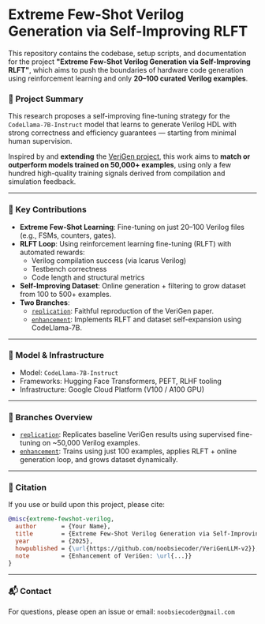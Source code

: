 # Extreme Few-Shot Verilog Generation via Self-Improving RLFT

This repository contains the codebase, setup scripts, and documentation for the project **"Extreme Few-Shot Verilog Generation via Self-Improving RLFT"**, which aims to push the boundaries of hardware code generation using reinforcement learning and only **20–100 curated Verilog examples**.

### 🔬 Project Summary

This research proposes a self-improving fine-tuning strategy for the `CodeLlama-7B-Instruct` model that learns to generate Verilog HDL with strong correctness and efficiency guarantees — starting from minimal human supervision.

Inspired by and **extending** the [VeriGen project](https://dl.acm.org/doi/full/10.1145/3643681), this work aims to **match or outperform models trained on 50,000+ examples**, using only a few hundred high-quality training signals derived from compilation and simulation feedback.

---

### 🚀 Key Contributions

- **Extreme Few-Shot Learning**: Fine-tuning on just 20–100 Verilog files (e.g., FSMs, counters, gates).
- **RLFT Loop**: Using reinforcement learning fine-tuning (RLFT) with automated rewards:
  - Verilog compilation success (via Icarus Verilog)
  - Testbench correctness
  - Code length and structural metrics
- **Self-Improving Dataset**: Online generation + filtering to grow dataset from 100 to 500+ examples.
- **Two Branches**:
  - [`replication`](https://github.com/noobsiecoder/VeriGenLLM-v2/tree/replicate-v0): Faithful reproduction of the VeriGen paper.
  - [`enhancement`](https://github.com/noobsiecoder/VeriGenLLM-v2/tree/enhance-v0): Implements RLFT and dataset self-expansion using CodeLlama-7B.

---

### 🧠 Model & Infrastructure

- Model: `CodeLlama-7B-Instruct`
- Frameworks: Hugging Face Transformers, PEFT, RLHF tooling
- Infrastructure: Google Cloud Platform (V100 / A100 GPU)

---

### 📄 Branches Overview

- [`replication`](./tree/replicate-v0): Replicates baseline VeriGen results using supervised fine-tuning on ~50,000 Verilog examples.
- [`enhancement`](./tree/enhance-v0): Trains using just 100 examples, applies RLFT + online generation loop, and grows dataset dynamically.

---

### 📌 Citation

If you use or build upon this project, please cite:

```bibtex
@misc{extreme-fewshot-verilog,
  author       = {Your Name},
  title        = {Extreme Few-Shot Verilog Generation via Self-Improving RLFT},
  year         = {2025},
  howpublished = {\url{https://github.com/noobsiecoder/VeriGenLLM-v2}},
  note         = {Enhancement of VeriGen: \url{...}}
}
```

---

### 📬 Contact

For questions, please open an issue or email: `noobsiecoder@gmail.com`
